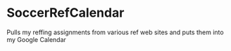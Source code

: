 # SoccerRefCalendar
Pulls my reffing assignments from various ref web sites and puts them into my Google Calendar
